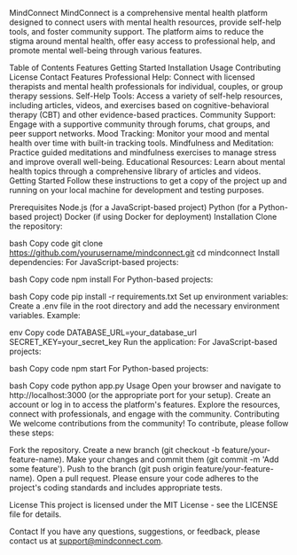 
MindConnect
MindConnect is a comprehensive mental health platform designed to connect users with mental health resources, provide self-help tools, and foster community support. The platform aims to reduce the stigma around mental health, offer easy access to professional help, and promote mental well-being through various features.

Table of Contents
Features
Getting Started
Installation
Usage
Contributing
License
Contact
Features
Professional Help: Connect with licensed therapists and mental health professionals for individual, couples, or group therapy sessions.
Self-Help Tools: Access a variety of self-help resources, including articles, videos, and exercises based on cognitive-behavioral therapy (CBT) and other evidence-based practices.
Community Support: Engage with a supportive community through forums, chat groups, and peer support networks.
Mood Tracking: Monitor your mood and mental health over time with built-in tracking tools.
Mindfulness and Meditation: Practice guided meditations and mindfulness exercises to manage stress and improve overall well-being.
Educational Resources: Learn about mental health topics through a comprehensive library of articles and videos.
Getting Started
Follow these instructions to get a copy of the project up and running on your local machine for development and testing purposes.

Prerequisites
Node.js (for a JavaScript-based project)
Python (for a Python-based project)
Docker (if using Docker for deployment)
Installation
Clone the repository:

bash
Copy code
git clone https://github.com/yourusername/mindconnect.git
cd mindconnect
Install dependencies:
For JavaScript-based projects:

bash
Copy code
npm install
For Python-based projects:

bash
Copy code
pip install -r requirements.txt
Set up environment variables:
Create a .env file in the root directory and add the necessary environment variables. Example:

env
Copy code
DATABASE_URL=your_database_url
SECRET_KEY=your_secret_key
Run the application:
For JavaScript-based projects:

bash
Copy code
npm start
For Python-based projects:

bash
Copy code
python app.py
Usage
Open your browser and navigate to http://localhost:3000 (or the appropriate port for your setup).
Create an account or log in to access the platform's features.
Explore the resources, connect with professionals, and engage with the community.
Contributing
We welcome contributions from the community! To contribute, please follow these steps:

Fork the repository.
Create a new branch (git checkout -b feature/your-feature-name).
Make your changes and commit them (git commit -m 'Add some feature').
Push to the branch (git push origin feature/your-feature-name).
Open a pull request.
Please ensure your code adheres to the project's coding standards and includes appropriate tests.

License
This project is licensed under the MIT License - see the LICENSE file for details.

Contact
If you have any questions, suggestions, or feedback, please contact us at support@mindconnect.com.
